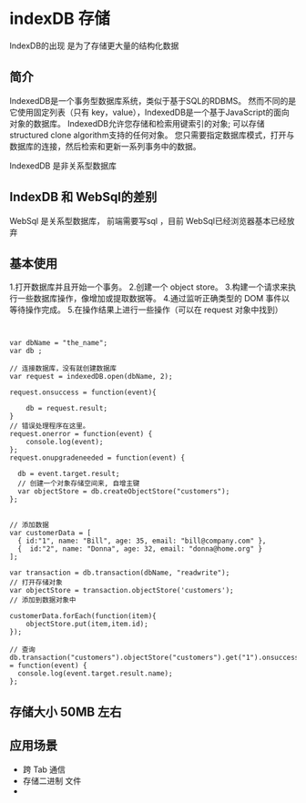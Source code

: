 

# indexDB 存储

IndexDB的出现 是为了存储更大量的结构化数据


## 简介
IndexedDB是一个事务型数据库系统，类似于基于SQL的RDBMS。 然而不同的是它使用固定列表（只有 key，value），IndexedDB是一个基于JavaScript的面向对象的数据库。
IndexedDB允许您存储和检索用键索引的对象; 可以存储structured clone algorithm支持的任何对象。
您只需要指定数据库模式，打开与数据库的连接，然后检索和更新一系列事务中的数据。


IndexedDB 是非关系型数据库


## IndexDB 和 WebSql的差别
WebSql 是关系型数据库， 前端需要写sql ，目前 WebSql已经浏览器基本已经放弃




## 基本使用
1.打开数据库并且开始一个事务。
2.创建一个 object store。
3.构建一个请求来执行一些数据库操作，像增加或提取数据等。
4.通过监听正确类型的 DOM 事件以等待操作完成。
5.在操作结果上进行一些操作（可以在 request 对象中找到）


```


var dbName = "the_name";
var db ;

// 连接数据库，没有就创建数据库
var request = indexedDB.open(dbName, 2);

request.onsuccess = function(event){

    db = request.result;
}
// 错误处理程序在这里。
request.onerror = function(event) {
    console.log(event);
};
request.onupgradeneeded = function(event) {

  db = event.target.result;
  // 创建一个对象存储空间来, 自增主键
  var objectStore = db.createObjectStore("customers");
};


// 添加数据
var customerData = [
  { id:"1", name: "Bill", age: 35, email: "bill@company.com" },
  {  id:"2", name: "Donna", age: 32, email: "donna@home.org" }
];

var transaction = db.transaction(dbName, "readwrite");
// 打开存储对象
var objectStore = transaction.objectStore('customers');
// 添加到数据对象中

customerData.forEach(function(item){
    objectStore.put(item,item.id);
});

// 查询
db.transaction("customers").objectStore("customers").get("1").onsuccess = function(event) {
  console.log(event.target.result.name);
};
```

## 存储大小  50MB 左右

## 应用场景

 - 跨 Tab 通信
 - 存储二进制 文件
 -



